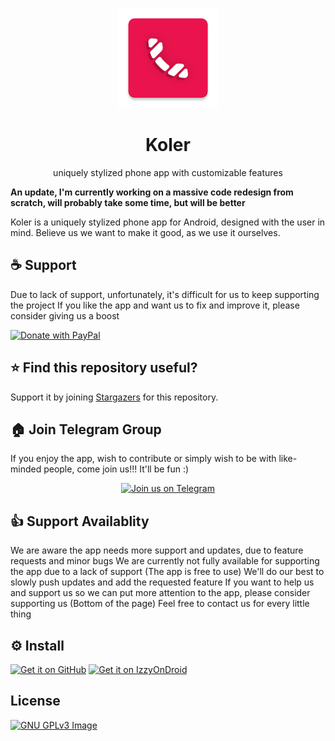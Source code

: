 <p align="center"> 
	       <img src="./app/src/main/ic_launcher-web.png" width=160 height=160>
</p>

<h1 align="center">
          Koler
</h1>

<p align="center">
         uniquely stylized phone app with customizable features
</p>

**An update, I'm currently working on a massive code redesign from scratch, will probably take some time, but will be better**

Koler is a uniquely stylized phone app for Android, designed with the user in mind.
Believe us we want to make it good, as we use it ourselves.

## ☕ Support
Due to lack of support, unfortunately, it's difficult for us to keep supporting the project
If you like the app and want us to fix and improve it, please consider giving us a boost
</br>

[![Donate with PayPal](https://raw.githubusercontent.com/stefan-niedermann/paypal-donate-button/master/paypal-donate-button.png)](https://paypal.me/theroeiedri?locale.x=en_US)

## ⭐ Find this repository useful?
Support it by joining [Stargazers](https://github.com/VishnuSanal/Quotes/stargazers8) for this repository.

## 🏠 Join Telegram Group
If you enjoy the app, wish to contribute or simply wish to be with like-minded people, come join us!!! It'll be fun :)

<p align="center">
  <a href="https://t.me/joinchat/_S5OJUMTur40N2U0">
	<img src="https://img.shields.io/badge/Telegram-2CA5E0?style=for-the-badge&logo=telegram&logoColor=white" alt="Join us on Telegram" height="60px">
  </a>
</p>

## 👍 Support Availablity
We are aware the app needs more support and updates, due to feature requests and minor bugs
We are currently not fully available for supporting the app due to a lack of support (The app is free to use)
We'll do our best to slowly push updates and add the requested feature
If you want to help us and support us so we can put more attention to the app, please consider supporting us (Bottom of the page)
Feel free to contact us for every little thing

## ⚙️ Install
[<img src="https://github.com/machiav3lli/oandbackupx/blob/034b226cea5c1b30eb4f6a6f313e4dadcbb0ece4/badge_github.png" alt="Get it on GitHub" height="80">](https://github.com/Chooloo/koler/releases)
[<img src="https://gitlab.com/IzzyOnDroid/repo/-/raw/master/assets/IzzyOnDroid.png" alt="Get it on IzzyOnDroid" height="80">](https://apt.izzysoft.de/fdroid/index/apk/com.chooloo.www.koler)

## License
[![GNU GPLv3 Image](https://www.gnu.org/graphics/gplv3-127x51.png)](https://www.gnu.org/licenses/gpl-3.0.en.html)
